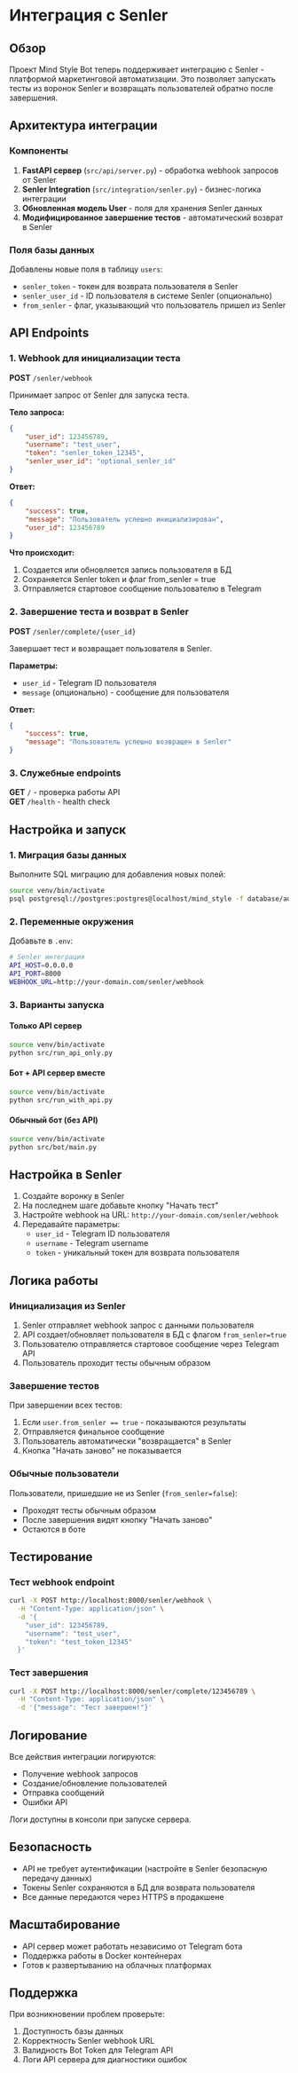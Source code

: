 # Интеграция с Senler

## Обзор

Проект Mind Style Bot теперь поддерживает интеграцию с Senler - платформой маркетинговой автоматизации. Это позволяет запускать тесты из воронок Senler и возвращать пользователей обратно после завершения.

## Архитектура интеграции

### Компоненты

1. **FastAPI сервер** (`src/api/server.py`) - обработка webhook запросов от Senler
2. **Senler Integration** (`src/integration/senler.py`) - бизнес-логика интеграции
3. **Обновленная модель User** - поля для хранения Senler данных
4. **Модифицированное завершение тестов** - автоматический возврат в Senler

### Поля базы данных

Добавлены новые поля в таблицу `users`:
- `senler_token` - токен для возврата пользователя в Senler  
- `senler_user_id` - ID пользователя в системе Senler (опционально)
- `from_senler` - флаг, указывающий что пользователь пришел из Senler

## API Endpoints

### 1. Webhook для инициализации теста

**POST** `/senler/webhook`

Принимает запрос от Senler для запуска теста.

**Тело запроса:**
```json
{
    "user_id": 123456789,
    "username": "test_user", 
    "token": "senler_token_12345",
    "senler_user_id": "optional_senler_id"
}
```

**Ответ:**
```json
{
    "success": true,
    "message": "Пользователь успешно инициализирован",
    "user_id": 123456789
}
```

**Что происходит:**
1. Создается или обновляется запись пользователя в БД
2. Сохраняется Senler token и флаг from_senler = true
3. Отправляется стартовое сообщение пользователю в Telegram

### 2. Завершение теста и возврат в Senler

**POST** `/senler/complete/{user_id}`

Завершает тест и возвращает пользователя в Senler.

**Параметры:**
- `user_id` - Telegram ID пользователя
- `message` (опционально) - сообщение для пользователя

**Ответ:**
```json
{
    "success": true,
    "message": "Пользователь успешно возвращен в Senler"
}
```

### 3. Служебные endpoints

**GET** `/` - проверка работы API  
**GET** `/health` - health check

## Настройка и запуск

### 1. Миграция базы данных

Выполните SQL миграцию для добавления новых полей:

```bash
source venv/bin/activate
psql postgresql://postgres:postgres@localhost/mind_style -f database/add_senler_fields.sql
```

### 2. Переменные окружения

Добавьте в `.env`:

```bash
# Senler интеграция
API_HOST=0.0.0.0
API_PORT=8000
WEBHOOK_URL=http://your-domain.com/senler/webhook
```

### 3. Варианты запуска

#### Только API сервер
```bash
source venv/bin/activate
python src/run_api_only.py
```

#### Бот + API сервер вместе
```bash
source venv/bin/activate  
python src/run_with_api.py
```

#### Обычный бот (без API)
```bash
source venv/bin/activate
python src/bot/main.py
```

## Настройка в Senler

1. Создайте воронку в Senler
2. На последнем шаге добавьте кнопку "Начать тест"
3. Настройте webhook на URL: `http://your-domain.com/senler/webhook`
4. Передавайте параметры:
   - `user_id` - Telegram ID пользователя
   - `username` - Telegram username
   - `token` - уникальный токен для возврата пользователя

## Логика работы

### Инициализация из Senler

1. Senler отправляет webhook запрос с данными пользователя
2. API создает/обновляет пользователя в БД с флагом `from_senler=true`
3. Пользователю отправляется стартовое сообщение через Telegram API
4. Пользователь проходит тесты обычным образом

### Завершение тестов

При завершении всех тестов:

1. Если `user.from_senler == true` - показываются результаты
2. Отправляется финальное сообщение 
3. Пользователь автоматически "возвращается" в Senler
4. Кнопка "Начать заново" не показывается

### Обычные пользователи

Пользователи, пришедшие не из Senler (`from_senler=false`):
- Проходят тесты обычным образом
- После завершения видят кнопку "Начать заново"
- Остаются в боте

## Тестирование

### Тест webhook endpoint

```bash
curl -X POST http://localhost:8000/senler/webhook \
  -H "Content-Type: application/json" \
  -d '{
    "user_id": 123456789,
    "username": "test_user",
    "token": "test_token_12345"
  }'
```

### Тест завершения

```bash
curl -X POST http://localhost:8000/senler/complete/123456789 \
  -H "Content-Type: application/json" \
  -d '{"message": "Тест завершен!"}'
```

## Логирование

Все действия интеграции логируются:
- Получение webhook запросов
- Создание/обновление пользователей  
- Отправка сообщений
- Ошибки API

Логи доступны в консоли при запуске сервера.

## Безопасность

- API не требует аутентификации (настройте в Senler безопасную передачу данных)
- Токены Senler сохраняются в БД для возврата пользователя
- Все данные передаются через HTTPS в продакшене

## Масштабирование

- API сервер может работать независимо от Telegram бота
- Поддержка работы в Docker контейнерах
- Готов к развертыванию на облачных платформах

## Поддержка

При возникновении проблем проверьте:
1. Доступность базы данных  
2. Корректность Senler webhook URL
3. Валидность Bot Token для Telegram API
4. Логи API сервера для диагностики ошибок
